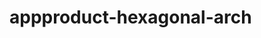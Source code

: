  # appproduct-hexagonal-arch                 
            
         
                     
      
          
            
         
              
 
   
  

